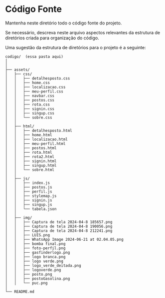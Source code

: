 # Código Fonte

Mantenha neste diretório todo o código fonte do projeto.

Se necessário, descreva neste arquivo aspectos relevantes da estrutura de diretórios criada para organização do código.

Uma sugestão da estrutura de diretórios para o projeto é a seguinte:

```plaintext
codigo/  (essa pasta aqui)
│
│
├── assets/
│   ├── css/
│   │   ├── detalhesposto.css
│   │   ├── home.css
│   │   ├── localizacao.css
│   │   ├── meu-perfil.css
│   │   ├── navbar.css
│   │   ├── postos.css
│   │   ├── rota.css
│   │   ├── signin.css
│   │   ├── singup.css
│   │   └── sobre.css
│   │
│   ├── html/
│   │   ├── detalhesposto.html
│   │   ├── home.html
│   │   ├── localizacao.html
│   │   ├── meu-perfil.html
│   │   ├── postos.html
│   │   ├── rota.html
│   │   ├── rota2.html
│   │   ├── signin.html
│   │   ├── singup.html
│   │   └── sobre.html
│   │
│   ├── js/
│   │   ├── index.js
│   │   ├── postos.js
│   │   ├── perfil.js
│   │   ├── stylemap.js
│   │   ├── signin.js
│   │   ├── singup.js
│   │   └── tabela.json
│   │
│   ├── img/
│   │   ├── Captura de tela 2024-04-8 185657.png
│   │   ├── Captura de tela 2024-04-8 190056.png
│   │   ├── Captura de tela 2024-04-8 212241.png
│   │   ├── LUIS.png
│   │   ├── WhatsApp Image 2024-06-21 at 02.04.05.png
│   │   ├── bomba final.png
│   │   ├── foto-perfil.png
│   │   ├── gasfinderlogo.png
│   │   ├── logo branca.png
│   │   ├── logo verde.png
│   │   ├── logo_verde_deitada.png
│   │   ├── logoverde.png
│   │   ├── posto.png
│   │   ├── postoGasolina.png
│   │   └── puc.png
│
└── README.md
